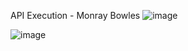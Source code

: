 API Execution - Monray Bowles
![image](https://user-images.githubusercontent.com/20695653/235291314-de292714-e72f-4847-8f47-335a16e5f949.png)

![image](https://user-images.githubusercontent.com/20695653/235110144-fd830158-6857-47af-92b3-05a320438a13.png)
